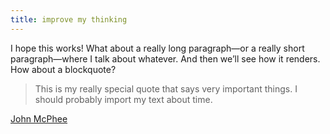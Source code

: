 ```yaml
---
title: improve my thinking
---
```


I hope this works! What about a really long paragraph—or a really short paragraph—where I talk about whatever. And then we’ll see how it renders. How about a blockquote? 

> This is my really special quote that says very important things. I should probably import my text about time.

[John McPhee](https:mywebsite.com)
